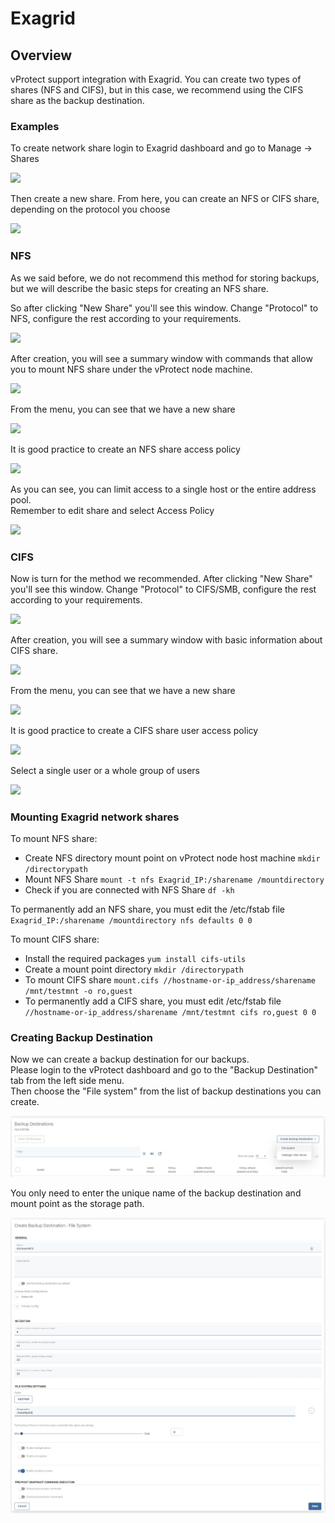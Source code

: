 # Exagrid

## Overview

vProtect support integration with Exagrid. You can create two types of shares \(NFS and CIFS\), but in this case, we recommend using the CIFS share as the backup destination.

### Examples

To create network share login to Exagrid dashboard and go to Manage -&gt; Shares

![](../../../.gitbook/assets/deduplication-appliances-exagrid-create-share.jpg)

Then create a new share. From here, you can create an NFS or CIFS share, depending on the protocol you choose

![](../../../.gitbook/assets/deduplication-appliances-exagrid-create-share2.jpg)

### NFS

As we said before, we do not recommend this method for storing backups, but we will describe the basic steps for creating an NFS share.

So after clicking "New Share" you'll see this window. Change "Protocol" to NFS, configure the rest according to your requirements.

![](../../../.gitbook/assets/deduplication-appliances-exagrid-create-nfs.jpg)

After creation, you will see a summary window with commands that allow you to mount NFS share under the vProtect node machine.

![](../../../.gitbook/assets/deduplication-appliances-exagrid-create-nfs2.jpg)

From the menu, you can see that we have a new share

![](../../../.gitbook/assets/deduplication-appliances-exagrid-create-nfs3.jpg)

It is good practice to create an NFS share access policy

![](../../../.gitbook/assets/deduplication-appliances-exagrid-create-nfs4.jpg)

As you can see, you can limit access to a single host or the entire address pool.  
Remember to edit share and select Access Policy

![](../../../.gitbook/assets/deduplication-appliances-exagrid-create-nfs5.jpg)

### CIFS

Now is turn for the method we recommended. After clicking "New Share" you'll see this window. Change "Protocol" to CIFS/SMB, configure the rest according to your requirements.

![](../../../.gitbook/assets/deduplication-appliances-exagrid-create-cifs.jpg)

After creation, you will see a summary window with basic information about CIFS share.

![](../../../.gitbook/assets/deduplication-appliances-exagrid-create-cifs2.jpg)

From the menu, you can see that we have a new share

![](../../../.gitbook/assets/deduplication-appliances-exagrid-create-cifs3.jpg)

It is good practice to create a CIFS share user access policy

![](../../../.gitbook/assets/deduplication-appliances-exagrid-create-cifs4.jpg)

Select a single user or a whole group of users

![](../../../.gitbook/assets/deduplication-appliances-exagrid-create-cifs5.jpg)

### Mounting Exagrid network shares

To mount NFS share:

* Create NFS directory mount point on vProtect node host machine `mkdir /directorypath`
* Mount NFS Share `mount -t nfs Exagrid_IP:/sharename /mountdirectory`
* Check if you are connected with NFS Share `df -kh`

To permanently add an NFS share, you must edit the /etc/fstab file  
`Exagrid_IP:/sharename /mountdirectory nfs defaults 0 0`

To mount CIFS share:

* Install the required packages `yum install cifs-utils`
* Create a mount point directory `mkdir /directorypath`
* To mount CIFS share `mount.cifs //hostname-or-ip_address/sharename /mnt/testmnt -o ro,guest`
* To permanently add a CIFS share, you must edit /etc/fstab file `//hostname-or-ip_address/sharename /mnt/testmnt cifs ro,guest 0 0`

### Creating Backup Destination

Now we can create a backup destination for our backups.  
Please login to the vProtect dashboard and go to the "Backup Destination" tab from the left side menu.  
Then choose the "File system" from the list of backup destinations you can create.

![](../../../.gitbook/assets/backup-destinations-file-system%20%281%29.jpg)

You only need to enter the unique name of the backup destination and mount point as the storage path.

![](../../../.gitbook/assets/backup-destinations-file-system-nfs-mount%20%282%29%20%281%29.jpg)

